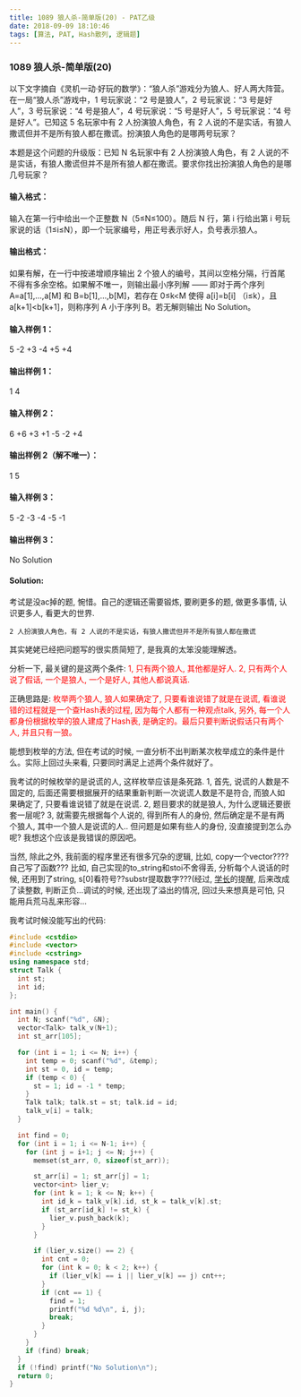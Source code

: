 ```yaml
---
title: 1089 狼人杀-简单版(20) - PAT乙级
date: 2018-09-09 18:10:46
tags: [算法, PAT, Hash散列, 逻辑题]
---
```


### 1089 狼人杀-简单版(20)

以下文字摘自《灵机一动·好玩的数学》：“狼人杀”游戏分为狼人、好人两大阵营。在一局“狼人杀”游戏中，1 号玩家说：“2 号是狼人”，2 号玩家说：“3 号是好人”，3 号玩家说：“4 号是狼人”，4 号玩家说：“5 号是好人”，5 号玩家说：“4 号是好人”。已知这 5 名玩家中有 2 人扮演狼人角色，有 2 人说的不是实话，有狼人撒谎但并不是所有狼人都在撒谎。扮演狼人角色的是哪两号玩家？

本题是这个问题的升级版：已知 N 名玩家中有 2 人扮演狼人角色，有 2 人说的不是实话，有狼人撒谎但并不是所有狼人都在撒谎。要求你找出扮演狼人角色的是哪几号玩家？

#### 输入格式：

输入在第一行中给出一个正整数 N（5≤N≤100）。随后 N 行，第 i 行给出第 i 号玩家说的话（1≤i≤N），即一个玩家编号，用正号表示好人，负号表示狼人。

#### 输出格式：

如果有解，在一行中按递增顺序输出 2 个狼人的编号，其间以空格分隔，行首尾不得有多余空格。如果解不唯一，则输出最小序列解 —— 即对于两个序列 A=a[1],...,a[M] 和 B=b[1],...,b[M]，若存在 0≤k<M 使得 a[i]=b[i] （i≤k），且 a[k+1]<b[k+1]，则称序列 A 小于序列 B。若无解则输出 No Solution。

#### 输入样例 1：
5
-2
+3
-4
+5
+4

#### 输出样例 1：
1 4

#### 输入样例 2：
6
+6
+3
+1
-5
-2
+4

#### 输出样例 2（解不唯一）：
1 5

#### 输入样例 3：
5
-2
-3
-4
-5
-1

#### 输出样例 3：
No Solution

#### Solution:

考试是没ac掉的题, 惋惜。自己的逻辑还需要锻炼, 要刷更多的题, 做更多事情, 认识更多人, 看更大的世界.

```
2 人扮演狼人角色，有 2 人说的不是实话，有狼人撒谎但并不是所有狼人都在撒谎
```

其实姥姥已经把问题写的很实质简短了, 是我真的太笨没能理解透。

分析一下, 最关键的是这两个条件:
<span style="color:red">1, 只有两个狼人, 其他都是好人.</span>
<span style="color:red">2, 只有两个人说了假话, 一个是狼人, 一个是好人, 其他人都说真话.</span>

正确思路是:
<span style="color:red">枚举两个狼人, 狼人如果确定了, 只要看谁说错了就是在说谎, 看谁说错的过程就是一个查Hash表的过程, 因为每个人都有一种观点talk, 另外, 每一个人都身份根据枚举的狼人建成了Hash表, 是确定的。最后只要判断说假话只有两个人, 并且只有一狼。</span>


能想到枚举的方法, 但在考试的时候, 一直分析不出判断某次枚举成立的条件是什么。实际上回过头来看, 只要同时满足上述两个条件就好了。

我考试的时候枚举的是说谎的人, 这样枚举应该是条死路.
1, 首先, 说谎的人数是不固定的, 后面还需要根据展开的结果重新判断一次说谎人数是不是符合, 而狼人如果确定了, 只要看谁说错了就是在说谎.
2, 题目要求的就是狼人, 为什么逻辑还要嵌套一层呢?
3, 就需要先根据每个人说的, 得到所有人的身份, 然后确定是不是有两个狼人, 其中一个狼人是说谎的人.. 但问题是如果有些人的身份, 没直接提到怎么办呢? 我想这个应该是我错误的原因吧。

当然, 除此之外, 我前面的程序里还有很多冗杂的逻辑, 比如, copy一个vector????自己写了函数??? 比如, 自己实现的to_string和stoi不舍得丢, 分析每个人说话的时候, 还用到了string, s[0]看符号??substr提取数字???(经过, [学长](https://github.com/HankDaly)的提醒, 后来改成了读整数, 判断正负...调试的时候, 还出现了溢出的情况, 回过头来想真是可怕, 只能用兵荒马乱来形容...


我考试时候没能写出的代码:
```cpp
#include <cstdio>
#include <vector>
#include <cstring>
using namespace std;
struct Talk {
  int st;
  int id;
};

int main() {
  int N; scanf("%d", &N);
  vector<Talk> talk_v(N+1);
  int st_arr[105];

  for (int i = 1; i <= N; i++) {
    int temp = 0; scanf("%d", &temp);
    int st = 0, id = temp;
    if (temp < 0) {
      st = 1; id = -1 * temp;
    }
    Talk talk; talk.st = st; talk.id = id;
    talk_v[i] = talk;
  }

  int find = 0;
  for (int i = 1; i <= N-1; i++) {
    for (int j = i+1; j <= N; j++) {
      memset(st_arr, 0, sizeof(st_arr));

      st_arr[i] = 1; st_arr[j] = 1;
      vector<int> lier_v;
      for (int k = 1; k <= N; k++) {
        int id_k = talk_v[k].id, st_k = talk_v[k].st;
        if (st_arr[id_k] != st_k) {
          lier_v.push_back(k);
        }
      }

      if (lier_v.size() == 2) {
        int cnt = 0;
        for (int k = 0; k < 2; k++) {
          if (lier_v[k] == i || lier_v[k] == j) cnt++;
        }
        if (cnt == 1) {
          find = 1;
          printf("%d %d\n", i, j);
          break;
        }
      }
    }
    if (find) break;
  }
  if (!find) printf("No Solution\n");
  return 0;
}
```


